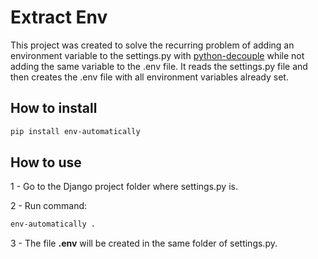# Extract Env

This project was created to solve the recurring problem of adding an environment variable to the settings.py with [python-decouple](https://github.com/henriquebastos/python-decouple) while not adding the same variable to the .env file. It reads the settings.py file and then creates the .env file with all environment variables already set.

## How to install

```bash
pip install env-automatically
```

## How to use

1 - Go to the Django project folder where settings.py is.

2 - Run command:

```bash
env-automatically .
```

3 - The file **.env** will be created in the same folder of settings.py.
